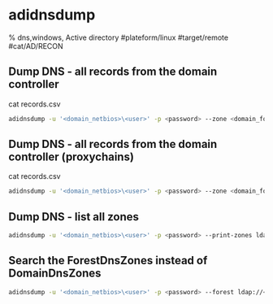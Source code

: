 # adidnsdump

% dns,windows, Active directory
#plateform/linux #target/remote #cat/AD/RECON

## Dump DNS - all records from the domain controller
cat records.csv
```bash
adidnsdump -u '<domain_netbios>\<user>' -p <password> --zone <domain_fqdn> ldap://<dc_ip>:<port|389> -r
```

## Dump DNS - all records from the domain controller (proxychains)
cat records.csv
```bash
adidnsdump -u '<domain_netbios>\<user>' -p <password> --zone <domain_fqdn> --dns-tcp ldap://<dc_ip>:<port|389> -r
```

## Dump DNS - list all zones
```bash
adidnsdump -u '<domain_netbios>\<user>' -p <password> --print-zones ldap://<dc_ip>:<port|389> -r
```

## Search the ForestDnsZones instead of DomainDnsZones
```bash
adidnsdump -u '<domain_netbios>\<user>' -p <password> --forest ldap://<dc_ip>:<port|389> -r
```